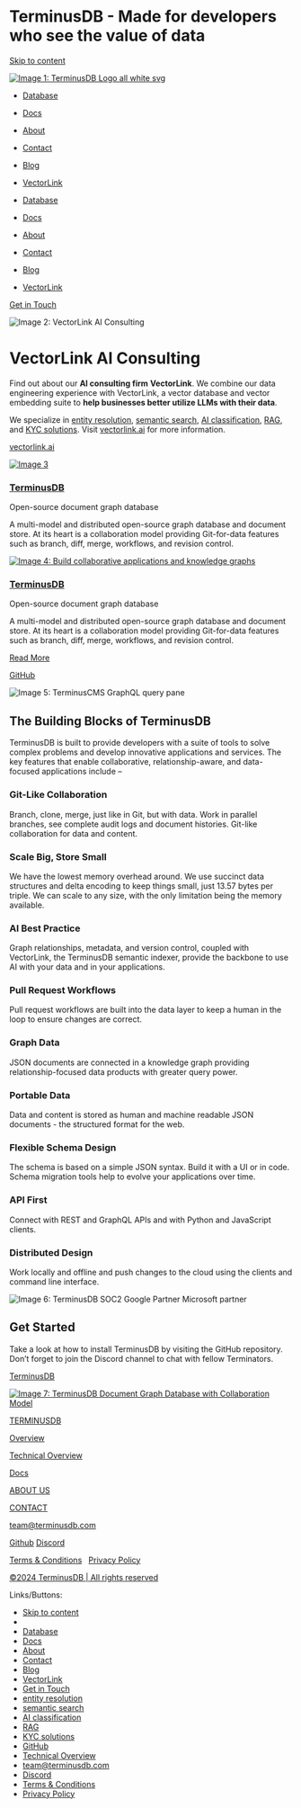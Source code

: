 TerminusDB - Made for developers who see the value of data
===============    

[Skip to content](https://terminusdb.com/#content)

[![Image 1: TerminusDB Logo all white svg](https://terminusdb.com/wp-content/uploads/2022/08/TerminusDB-Logo-All-White.svg)](https://terminusdb.com/)

*   [Database](https://terminusdb.com/products/terminusdb/)
*   [Docs](https://terminusdb.com/docs/get-started-with-terminusdb/)
*   [About](https://terminusdb.com/aboutus/)
*   [Contact](https://terminusdb.com/contact/)
*   [Blog](https://github.com/GavinMendelGleason/blog)
*   [VectorLink](https://vectorlink.ai/)

*   [Database](https://terminusdb.com/products/terminusdb/)
*   [Docs](https://terminusdb.com/docs/get-started-with-terminusdb/)
*   [About](https://terminusdb.com/aboutus/)
*   [Contact](https://terminusdb.com/contact/)
*   [Blog](https://github.com/GavinMendelGleason/blog)
*   [VectorLink](https://vectorlink.ai/)

[](https://github.com/terminusdb)

[Get in Touch](https://terminusdb.com/contact)

![Image 2: VectorLink AI Consulting](https://terminusdb.com/wp-content/uploads/2024/10/vectorlink-diagram.png)

VectorLink AI Consulting
========================

Find out about our **AI consulting firm** **VectorLink**. We combine our data engineering experience with VectorLink, a vector database and vector embedding suite to **help businesses better utilize LLMs with their data**.

We specialize in [entity resolution](https://vectorlink.ai/entity-resolution/), [semantic search](https://vectorlink.ai/semantic-search/), [AI classification](https://vectorlink.ai/ai-classification/), [RAG](https://vectorlink.ai/retrieval-augmented-generation/), and [KYC solutions](https://vectorlink.ai/know-your-customer/). Visit [vectorlink.ai](https://vectorlink.ai/) for more information.

[vectorlink.ai](https://vectorlink.ai/)

[![Image 3](https://terminusdb.com/wp-content/uploads/2023/06/terminusdb-document-oriented-graph-database.svg)](https://terminusdb.com/products/terminusdb/)

### [TerminusDB](https://terminusdb.com/products/terminusdb/)

Open-source document graph database

A multi-model and distributed open-source graph database and document store. At its heart is a collaboration model providing Git-for-data features such as branch, diff, merge, workflows, and revision control.

[![Image 4: Build collaborative applications and knowledge graphs](https://terminusdb.com/wp-content/uploads/2022/08/grid-shape.svg)](https://terminusdb.com/products/terminusdb/)

### [TerminusDB](https://terminusdb.com/products/terminusdb/)

Open-source document graph database

A multi-model and distributed open-source graph database and document store. At its heart is a collaboration model providing Git-for-data features such as branch, diff, merge, workflows, and revision control.

[Read More](https://terminusdb.com/products/terminusdb/)

[GitHub](https://github.com/terminusdb/terminusdb)

![Image 5: TerminusCMS GraphQL query pane](https://terminusdb.com/wp-content/uploads/2023/06/graphql-query-pane-terminuscms.png)

The Building Blocks of TerminusDB
---------------------------------

TerminusDB is built to provide developers with a suite of tools to solve complex problems and develop innovative applications and services. The key features that enable collaborative, relationship-aware, and data-focused applications include –

### Git-Like Collaboration

Branch, clone, merge, just like in Git, but with data. Work in parallel branches, see complete audit logs and document histories. Git-like collaboration for data and content.

### Scale Big, Store Small

We have the lowest memory overhead around. We use succinct data structures and delta encoding to keep things small, just 13.57 bytes per triple. We can scale to any size, with the only limitation being the memory available.

### AI Best Practice

Graph relationships, metadata, and version control, coupled with VectorLink, the TerminusDB semantic indexer, provide the backbone to use AI with your data and in your applications.

### Pull Request Workflows

Pull request workflows are built into the data layer to keep a human in the loop to ensure changes are correct.

### Graph Data

JSON documents are connected in a knowledge graph providing relationship-focused data products with greater query power.

### Portable Data

Data and content is stored as human and machine readable JSON documents - the structured format for the web.

### Flexible Schema Design

The schema is based on a simple JSON syntax. Build it with a UI or in code. Schema migration tools help to evolve your applications over time.

### API First

Connect with REST and GraphQL APIs and with Python and JavaScript clients.

### Distributed Design

Work locally and offline and push changes to the cloud using the clients and command line interface.

![Image 6: TerminusDB SOC2 Google Partner Microsoft partner](https://terminusdb.com/wp-content/uploads/2022/08/terminusdb-partners.png)

Get Started
-----------

Take a look at how to install TerminusDB by visiting the GitHub repository.  Don’t forget to join the Discord channel to chat with fellow Terminators.

[TerminusDB](https://github.com/terminusdb/terminusdb)

[![Image 7: TerminusDB Document Graph Database with Collaboration Model](https://terminusdb.com/wp-content/uploads/2021/11/TerminusDB-Logo.svg)](https://terminusdb.com/)

[TERMINUSDB](https://terminusdb.com/products/terminusdb/)

[Overview](https://terminusdb.com/products/terminusdb/)

[Technical Overview](https://terminusdb.com/blog/terminusdb-internals/)

[Docs](https://terminusdb.com/docs)

[ABOUT US](https://terminusdb.com/aboutus/)

[CONTACT](https://terminusdb.com/contact/)

[team@terminusdb.com](mailto:team@terminusdb.com)

[Github](https://github.com/terminusdb) [Discord](https://discord.gg/Gvdqw97)

[Terms & Conditions](https://terminusdb.com/service/)   [Privacy Policy](https://terminusdb.com/policy/)

[©2024 TerminusDB | All rights reserved](https://terminusdb.com/)

Links/Buttons:
- [Skip to content](https://terminusdb.com/#content)
- [](https://github.com/terminusdb)
- [Database](https://terminusdb.com/products/terminusdb/)
- [Docs](https://terminusdb.com/docs)
- [About](https://terminusdb.com/aboutus/)
- [Contact](https://terminusdb.com/contact/)
- [Blog](https://github.com/GavinMendelGleason/blog)
- [VectorLink](https://vectorlink.ai/)
- [Get in Touch](https://terminusdb.com/contact)
- [entity resolution](https://vectorlink.ai/entity-resolution/)
- [semantic search](https://vectorlink.ai/semantic-search/)
- [AI classification](https://vectorlink.ai/ai-classification/)
- [RAG](https://vectorlink.ai/retrieval-augmented-generation/)
- [KYC solutions](https://vectorlink.ai/know-your-customer/)
- [GitHub](https://github.com/terminusdb/terminusdb)
- [Technical Overview](https://terminusdb.com/blog/terminusdb-internals/)
- [team@terminusdb.com](mailto:team@terminusdb.com)
- [Discord](https://discord.gg/Gvdqw97)
- [Terms & Conditions](https://terminusdb.com/service/)
- [Privacy Policy](https://terminusdb.com/policy/)
